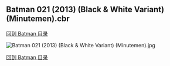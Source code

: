 ## Batman 021 (2013) (Black & White Variant) (Minutemen).cbr


[回到 Batman 目录](https://github.com/alicewish/markdown/blob/master/series/Batman.md)


![Batman 021 (2013) (Black & White Variant) (Minutemen).jpg](https://wx1.sinaimg.cn/large/6a9fdecagy1fq32rh958mj21401psqj4.jpg)

[回到 Batman 目录](https://github.com/alicewish/markdown/blob/master/series/Batman.md)

